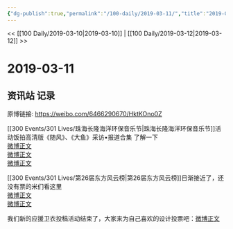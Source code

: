 ```yaml
---
{"dg-publish":true,"permalink":"/100-daily/2019-03-11/","title":"2019-03-11"}
---
```



<< [[100 Daily/2019-03-10\|2019-03-10]] | [[100 Daily/2019-03-12\|2019-03-12]] >>

# 2019-03-11

## 资讯站 记录

原博链接: https://weibo.com/6466290670/HktKOno0Z

[[300 Events/301 Lives/珠海长隆海洋环保音乐节\|珠海长隆海洋环保音乐节]]活动饭拍高清版《随风》、《大鱼》采访•报道合集 了解一下  
[微博正文](https://m.weibo.cn/6466290670/4348739612946948)  
[微博正文](https://m.weibo.cn/6466290670/4348737620818308)  
[微博正文](https://m.weibo.cn/6466290670/4348767250090729)

[[300 Events/301 Lives/第26届东方风云榜\|第26届东方风云榜]]日渐接近了，还没有票的米们看这里  
[微博正文](https://m.weibo.cn/6466290670/4348607660458266)  
[微博正文](https://m.weibo.cn/6466290670/4348764157908878)

我们新的应援卫衣投稿活动结束了，大家来为自己喜欢的设计投票吧：[微博正文](https://m.weibo.cn/6466290670/4348784169017256)
